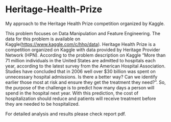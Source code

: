 # Heritage-Health-Prize
My approach to the Heritage Health Prize competition organized by Kaggle.


This problem focuses on Data Manipulation and Feature Engineering. The data for this problem is available on Kaggle(https://www.kaggle.com/c/hhp/data). Heritage Health Prize is a competition organized on Kaggle with data provided by Heritage Provider Network (HPN). According to the problem description on Kaggle “More than 71 million individuals in the United States are admitted to hospitals each year, according to the latest survey from the American Hospital Association. Studies have concluded that in 2006 well over $30 billion was spent on unnecessary hospital admissions. Is there a better way? Can we identify earlier those most at risk and ensure they get the treatment they need?”. So, the purpose of the challenge is to predict how many days a person will spend in the hospital next year. With this prediction, the cost of hospitalization should reduce and patients will receive treatment before they are needed to be hospitalized.

For detailed analysis and results please check report pdf.
